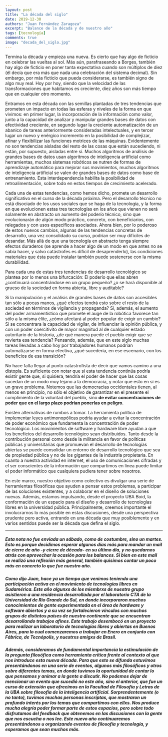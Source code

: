```yaml
---
layout: post
title: "La década del siglo"
date: 2019-12-30
authors: "Juan Fernández Zaragoza"
excerpt: "Balance de la década y de nuestro año"
tags: [tecnología]
comments: true
image: "decada_del_siglo.jpg"
---
```

Termina la década y empieza una nueva. Es cierto que hay algo de ficticio en celebrar las vueltas al sol. Más aún, parafraseando a Borges, también hay algo de ficticio en poner tanta expectativa cuando son múltiplos de diez (él decía que era más que nada una celebración del sistema decimal). Sin embargo, por más ficticio que pueda considerarse, es también signo de algo muy real. Hoy por hoy, siendo que la velocidad de las transformaciones que habitamos es creciente, diez años son más tiempo que en cualquier otro momento.

Entramos en esta década con las semillas plantadas de tres tendencias que prometen un impacto en todas las esferas y niveles de la forma en que vivimos: en primer lugar, la incorporación de la información como valor, junto a la capacidad de analizar y manipular grandes bases de datos con efectividad creciente, en segundo lugar la creciente automatización de un abanico de tareas anteriormente consideradas intelectuales, y en tercer lugar un nuevo y enérgico incremento en la posibilidad de complejizar, afinar y flexibilizar las funciones motrices de las máquinas. Evidentemente no son tendencias aisladas del resto de las cosas que están sucediendo, ni están, por supuesto, aisladas entre sí. Muchos algoritmos de análisis de grandes bases de datos usan algoritmos de inteligencia artificial como herramientas, muchos sistemas robóticos se nutren de formas de aprendizaje automático para mejorar sus movimientos, muchos algoritmos de inteligencia artificial se valen de grandes bases de datos como base de entrenamiento. Esta interdependencia habilita la posibilidad de retroalimentación, sobre todo en estos tiempos de crecimiento acelerado.

Cada una de estas tendencias, como hemos dicho, promete un desarrollo significativo en el curso de la década próxima. Pero el desarrollo técnico no está disociado de los usos sociales que se haga de la tecnología, y la forma en que evolucionen estas tres tecnologías en los años que vienen no será solamente en abstracto un aumento del poderío técnico, sino que evolucionarán de algún modo práctico, concreto, con beneficiarios, con relegados y con usos específicos asociados. Ahora bien, por lo poderoso de estos nuevos cambios, algunas de las tendencias concretas de desarrollo, una vez consolidado su curso, podrían ser muy difíciles de desandar. Más allá de que una tecnología en abstracto tenga siempre efectos duraderos (se aprende a hacer algo de un modo en que antes no se sabía hacer, y salvo catástrofes es difícil de desaprenderlo), las condiciones materiales que ésta puede instalar también puede sostenerse con la misma durabilidad.

Para cada una de estas tres tendencias de desarrollo tecnológico se plantea por lo menos una bifurcación: El poderío que ellas abren ¿continuará concentrándose en un grupo pequeño? ¿o se hará disponible al grueso de la sociedad en forma abierta, libre y auditable?

Si la manipulación y el análisis de grandes bases de datos son accesibles tan sólo a pocas manos, ¿qué efectos tendrá esto sobre el resto de la sociedad en términos de vigilancia y propaganda? Si, además, el aumento del poder armamentístico que promete el auge de la robótica favorece tan sólo a la misma élite, ¿cómo afectará al poder popular de exigir un cambio? Si se concentrara la capacidad de vigilar, de influenciar la opinión pública, y con un poder coercitivito de mayor magnitud al de cualquier estado autoritario de la historia, ¿de qué manera puede el pueblo exigir que se revierta esa tendencia? Pensando, además, que en este siglo muchas tareas llevadas a cabo hoy por trabajadores humanos podrían automatizarse en forma efectiva, ¿qué sucedería, en ese escenario, con los beneficios de esa transición?

No hace falta llegar al punto catastrofista de decir que vamos camino a una distopía. Es suficiente con notar que si esta tendencia continúa podría existir gente que, si quisiera, tendría el poder de hacer que las cosas sucedan de un modo muy lejano a la democracia, y notar que esto en sí es un grave problema. Notemos que las democracias occidentales tienen, al menos en principio, no sólo el objetivo de garantizar en el presente el cumplimiento de la voluntad del pueblo, sino **de evitar concentraciones de poder que en el largo plazo podrían ponerlas en peligro**.

Existen alternativas de rumbos a tomar. La herramienta política de implementar leyes antimonopólicas podría ayudar a evitar la concentración de poder económico que fundamenta la concentración de poder tecnológico. Los movimientos de software y hardware libre ayudan a que los beneficios del desarrollo tecnológico sean distribuidos. Tanto desde la contribución personal como desde la militancia en favor de políticas públicas y universitarias que promuevan el desarrollo de tecnologías abiertas se puede consolidar un entorno de desarrollo tecnológico que sea de propiedad pública y no de los gigantes de la industria propietaria. En cuanto a nuestra actividad en internet, el uso de comunicaciones cifradas y el ser conscientes de la información que compartimos en línea puede limitar el poder informático que cualquiera pudiera tener sobre nosotros.

En este marco, nuestro objetivo como colectivo es divulgar una serie de herramientas filosóficas que ayuden a pensar estos problemas, a participar de las soluciones existentes, y a colaborar en el diseño de soluciones nuevas. Además, estamos impulsando, desde el proyecto UBA Boid, la conformación de un espacio para el diseño y desarrollo de tecnologías libres en la universidad pública. Principalmente, creemos importante el involucrarnos lo más posible en estas discusiones, desde una perspectiva prudente pero activa, entrando en una década que muy posiblemente y en varios sentidos puede ser la década que defina el siglo.

---
##### Esta nota no fue enviada un sábado, como de costumbre, sino un martes. Esto es porque decidimos esperar algunos días más para mandar un mail de cierre de año -y cierre de década- en su último día, y no quedarnos atrás con aprovechar la ocasión para los balances. Si bien en este mail se realizó una reflexión más general, también quisimos contar un poco más en concreto lo que fue nuestro año.

##### Como dijo Juan, hace ya un tiempo que venimos teniendo una participación activa en el movimiento de tecnologías libres en Sudamérica. Este año algunxs de los miembrxs de nuestro grupo asistieron a una residencia desarrollada por el laboratorio CTA de la Universidad de Rio Grande do Sul, en donde incorporaron muchos conocimientos de gente experimentada en el área de hardware y software abiertos y a su vez se fortalecieron vínculos con muchos grupos de distintos países de nuestro continente que se encuentran desarrollando trabajos afines. Este trabajo desembocó en un proyecto para realizar un laboratorio de tecnologías libres y abiertas en Buenos Aires, para lo cual comenzaremos a trabajar en Enero en conjunto con Fábrica, de Tecnópolis, y nuestrxs amigxs de Brasil.

##### Además, consideramos de fundamental importancia la estimulación de la pregunta filosófica como herramienta crítica frente al contexto al que nos introduce esta nueva década. Para que esto se difunda estuvimos presentándonos en una serie de eventos, algunos más filosóficos y otros sobre diferentes temas, en donde tuvimos la oportunidad de contar lo que pensamos y animar a la gente a discutir. No podemos dejar de mencionar un evento que sucedió no este año, sino el anterior, que fue un curso de extensión que ofrecimos en la Facultad de Filosofía y Letras de la UBA sobre filosofía de la inteligencia artificial. Sorprendentemente (o no tanto), tuvimos muchas personas inscriptas, que mostraron un profundo interés por los temas que compartimos con ellxs. Nos produce mucha alegría poder formar parte de estos espacios, pero sobre todo disfrutamos del feedback que obtenemos en las discusiones con la gente que nos escucha o nos lee. Este nuevo año continuaremos presentándonos u organizando eventos de filosofía y tecnología, y esperamos que sean muchos más.
